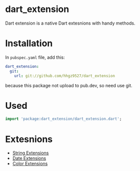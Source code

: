 # dart_extension

Dart extension is a native Dart extesnions with handy methods.

# Installation

In `pubspec.yaml` file, add this:

```yaml
dart_extension:
  git: 
    url: git://github.com/hhgz9527/dart_extension
```

because this package not upload to pub.dev, so need use git.

# Used

```dart
import 'package:dart_extension/dart_extension.dart';
```

# Extesnions

- [String Extensions](https://github.com/hhgz9527/dart_extension/blob/main/lib/yg_string_extension.dart)
- [Date Extensions](https://github.com/hhgz9527/dart_extension/blob/main/lib/yg_date_extension.dart)
- [Color Extensions](https://github.com/hhgz9527/dart_extension/blob/main/lib/yg_color_extension.dart)
